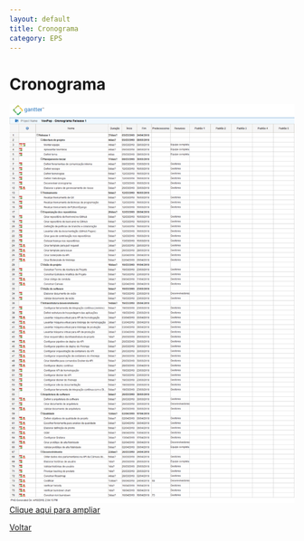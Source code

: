 ```yaml
---
layout: default
title: Cronograma
category: EPS
---
```


# Cronograma
![Cronograma 1.0](images/VoxPop-Cronograma-Release1.png)  
[Clique aqui para ampliar](images/VoxPop-Cronograma-Release1.png)  

[Voltar](./../)